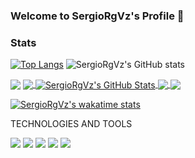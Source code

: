 ### Welcome to SergioRgVz's Profile 👋

<!--
**SergioRgVz/SergioRgVz** is a ✨ _special_ ✨ repository because its `README.md` (this file) appears on your GitHub profile.

Here are some ideas to get you started:

- 🔭 I’m currently working on ...
- 🌱 I’m currently learning ...
- 👯 I’m looking to collaborate on ...
- 🤔 I’m looking for help with ...
- 💬 Ask me about ...
- 📫 How to reach me: ...
- 😄 Pronouns: ...
- ⚡ Fun fact: ...
-->

### Stats

[![Top Langs](https://github-readme-stats.vercel.app/api/top-langs/?username=SergioRgVz&layout=compact&theme=cobalt)](https://github.com/anuraghazra/github-readme-stats) ![SergioRgVz's GitHub stats](https://github-readme-stats.vercel.app/api?username=SergioRgVz&show_icons=true&theme=cobalt) 


<img align="center" src="https://github-readme-stats.vercel.app/api/<top-langs>/?username=<USERNAME>&theme=<THEME_NAME>" />

<a href="https://github.com/SergioRgVz/SergioRgVz">
  <img align="center" src="https://github-readme-stats.vercel.app/api/top-langs/?username=SergioRgVz&hide=java,html,tex&title_color=ffffff&text_color=c9cacc&icon_color=2bbc8a&bg_color=1d1f21&langs_count=3" />
</a>
<a href="https://github.com/SergioRgVz/SergioRgVz">
  <img align="center" src="https://github-readme-stats.vercel.app/api?username=SergioRgVz&show_icons=true&line_height=27&count_private=true&title_color=ffffff&text_color=c9cacc&icon_color=2bbc8a&bg_color=1d1f21" alt="SergioRgVz's GitHub Stats" />
</a>

<a href="https://github.com/SergioRgVz/Netflix-Clone">
  <img align="center" src="https://github-readme-stats.vercel.app/api/pin/?username=MartinHeinz&repo=python-project-blueprint&title_color=ffffff&text_color=c9cacc&icon_color=2bbc8a&bg_color=1d1f21" />
</a>


<a href="https://github.com/SergioRgVz/go-project-blueprint">
  <img align="center" src="https://github-readme-stats.vercel.app/api/pin/?username=MartinHeinz&repo=go-project-blueprint&title_color=ffffff&text_color=c9cacc&icon_color=2bbc8a&bg_color=1d1f21" />
</a>    

[![SergioRgVz's wakatime stats](https://github-readme-stats.vercel.app/api/wakatime?username=SergioRgVz)](https://github.com/anuraghazra/github-readme-stats)



 TECHNOLOGIES AND TOOLS
 
![](https://img.shields.io/badge/Code-C++-informational?style=flat&logo=cplusplus&logoColor=white&color=2bbc8a) <!--- PHP--> ![](https://img.shields.io/badge/Code-PHP-informational?style=flat&logo=php&logoColor=white&color=2bbc8a) <!--- Python--> ![](https://img.shields.io/badge/Code-Python-informational?style=flat&logo=python&logoColor=white&color=2bbc8a) <!--- Java--> ![](https://img.shields.io/badge/Code-Java-informational?style=flat&logo=java&logoColor=white&color=2bbc8a) <!--- Laravel--> ![](https://img.shields.io/badge/Framework-Laravel-informational?style=flat&logo=laravel&logoColor=white&color=2bbc8a)

